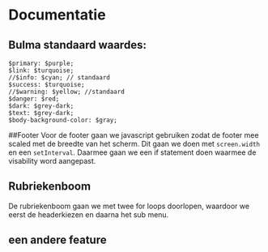 # Documentatie

## Bulma standaard waardes:
`$primary: $purple;`<br>
`$link: $turquoise;`<br>
`//$info: $cyan; // standaard`<br>
`$success: $turquoise;`<br>
`//$warning: $yellow; //standaard`<br>
`$danger: $red;`<br>
`$dark: $grey-dark;`<br>
`$text: $grey-dark;`<br>
`$body-background-color: $gray;`<br>

##Footer
Voor de footer gaan we javascript gebruiken zodat de footer mee scaled met de breedte van het scherm. Dit gaan we doen met `screen.width` en een `setInterval`. Daarmee gaan we een if statement doen waarmee de visability word aangepast. 

## Rubriekenboom
De rubriekenboom gaan we met twee for loops doorlopen, waardoor we eerst de headerkiezen en daarna het sub menu.

## een andere feature 
